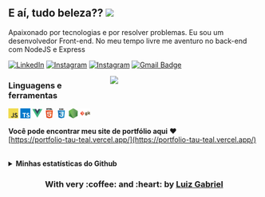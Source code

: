 ## E aí, tudo beleza?? <img src="https://github.com/TheDudeThatCode/TheDudeThatCode/raw/master/Assets/Developer.gif" width="30px">

Apaixonado por tecnologias e por  resolver problemas. Eu sou um desenvolvedor Front-end. No meu tempo livre me aventuro no back-end com NodeJS e Express

<a href="https://www.linkedin.com/in/luiz-gabriel-465a01206/" target="_blank"><img src="https://img.shields.io/badge/Linkedin-%230077B5.svg?&style=flat-square&logo=linkedin&logoColor=white" alt="LinkedIn"></a>
<a href="https://www.instagram.com/bielz.sx/" target="_blank"><img src="https://img.shields.io/badge/Instagram-%23E4405F.svg?&style=flat-square&logo=instagram&logoColor=white" alt="Instagram"></a>
<a href="https://portfolio-tau-teal.vercel.app/" target="_blank"><img src="https://img.shields.io/badge/Portfólio-%23262626.svg?&style=flat-square&logo=dependabot&logoColor=white" alt="Instagram"></a>
[![Gmail Badge](https://img.shields.io/badge/-Gmail-c14438?style=flat-square&logo=Gmail&logoColor=white&link=mailto:sx.bielz@gmail.com)](mailto:sx.bielz@gmail.com)

<img src="https://files.readme.io/8c11911-senior-front-end-developer-openings-1.gif" width="300" align="right">

### Linguagens e ferramentas
<code><img height="20" src="https://raw.githubusercontent.com/github/explore/80688e429a7d4ef2fca1e82350fe8e3517d3494d/topics/javascript/javascript.png"></code>
<code><img height="20" src="https://raw.githubusercontent.com/github/explore/80688e429a7d4ef2fca1e82350fe8e3517d3494d/topics/typescript/typescript.png"></code>
<code><img height="20" src="https://raw.githubusercontent.com/github/explore/80688e429a7d4ef2fca1e82350fe8e3517d3494d/topics/vue/vue.png"></code>
<code><img height="20" src="https://raw.githubusercontent.com/github/explore/80688e429a7d4ef2fca1e82350fe8e3517d3494d/topics/html/html.png"></code>
<code><img height="20" src="https://raw.githubusercontent.com/github/explore/80688e429a7d4ef2fca1e82350fe8e3517d3494d/topics/css/css.png"></code>
<code><img height="20" src="https://raw.githubusercontent.com/github/explore/80688e429a7d4ef2fca1e82350fe8e3517d3494d/topics/nodejs/nodejs.png"></code>
<code><img height="20" src="https://raw.githubusercontent.com/github/explore/80688e429a7d4ef2fca1e82350fe8e3517d3494d/topics/git/git.png"></code>



**Você pode encontrar meu site de portfólio aqui** :heart:   
[https://portfolio-tau-teal.vercel.app/](https://portfolio-tau-teal.vercel.app/)

<br/>

<details>
<summary><strong>Minhas estatísticas do Github</strong></summary>
  <p align="center" style="display: flex;">
    <img src="https://github-readme-stats.vercel.app/api?username=bielz379&show_icons=true&line_height=35&count_private=true"/>
    <img height=255 src="https://github-readme-stats.vercel.app/api/top-langs/?username=bielz379"/>
  </p>
</details>


<h3 align="center">With very :coffee: and :heart: by <a href="https://portfolio-tau-teal.vercel.app/">Luiz Gabriel</a></h3>
